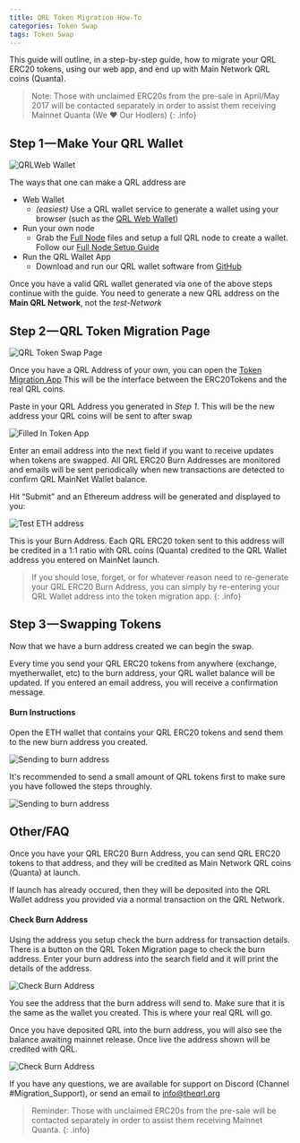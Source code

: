 ```yaml
---
title: QRL Token Migration How-To
categories: Token Swap
tags: Token Swap
---
```


This guide will outline, in a step-by-step guide, how to migrate your QRL ERC20 tokens, using our web app, and end up with Main Network QRL coins (Quanta).

> Note: Those with unclaimed ERC20s from the pre-sale in April/May 2017 will be contacted separately in order to assist them receiving Mainnet Quanta (We ❤ Our Hodlers)
{: .info}


## Step 1 — Make Your QRL Wallet

![QRLWeb Wallet](/assets/wallet/web/qrlWallet.png)

The ways that one can make a QRL address are

* Web Wallet
	* *(easiest)* Use a QRL wallet service to generate a wallet using your browser (such as the <a href="https://wallet.theqrl.org" target="_blank">QRL Web Wallet</a>)
* Run your own node
	* Grab the [Full Node]() files and setup a full QRL node to create a wallet. Follow our [Full Node Setup Guide](/mining/full-node)
* Run the QRL Wallet App
	* Download and run our QRL wallet software from [GitHub](#)


Once you have a valid QRL wallet generated via one of the above steps continue with the guide. You need to generate a new QRL address on the **Main QRL Network**, not the *test-Network*


## Step 2 — QRL Token Migration Page

![QRL Token Swap Page](/assets/tokenswap/swap/migrationPage.png)


Once you have a QRL Address of your own, you can open the [Token Migration App](#) This will be the interface between the ERC20Tokens and the real QRL coins.

Paste in your QRL Address you generated in *Step 1*. This will be the new address your QRL coins will be sent to after swap

![Filled In Token App](/assets/tokenswap/swap/migrationPageFilled.png)

Enter an email address into the next field if you want to receive updates when tokens are swapped. All QRL ERC20 Burn Addresses are monitored and emails will be sent periodically when new transactions are detected to confirm QRL MainNet Wallet balance.

Hit “Submit” and an Ethereum address will be generated and displayed to you:

![Test ETH address](/assets/tokenswap/swap/migrationPageAddress.png)

This is your Burn Address. Each QRL ERC20 token sent to this address will be credited in a 1:1 ratio with QRL coins (Quanta) credited to the QRL Wallet address you entered on MainNet launch.

> If you should lose, forget, or for whatever reason need to re-generate your QRL ERC20 Burn Address, you can simply by re-entering your QRL Wallet address into the token migration app.
{: .info}


## Step 3 — Swapping Tokens

Now that we have a burn address created we can begin the swap.

Every time you send your QRL ERC20 tokens from anywhere (exchange, myetherwallet, etc) to the burn address, your QRL wallet balance will be updated. If you entered an email address, you will receive a confirmation message.

#### Burn Instructions

Open the ETH wallet that contains your QRL ERC20 tokens and send them to the new burn address you created. 

![Sending to burn address](/assets/tokenswap/swap/SendToBurn-first.png)

It's recommended to send a small amount of QRL tokens first to make sure you have followed the steps throughly.

![Sending to burn address](/assets/tokenswap/swap/SendToBurnComplete.png)


## Other/FAQ

Once you have your QRL ERC20 Burn Address, you can send QRL ERC20 tokens to that address, and they will be credited as Main Network QRL coins (Quanta) at launch.

If launch has already occured, then they will be deposited into the QRL Wallet address you provided via a normal transaction on the QRL Network.

#### Check Burn Address

Using the address you setup check the burn address for transaction details. There is a button on the QRL Token Migration page to check the burn address. Enter your burn address into the search field and it will print the details of the address. 

![Check Burn Address](/assets/tokenswap/swap/BurnAddressCheck.png)


You see the address that the burn address will send to. Make sure that it is the same as the wallet you created. This is where your real QRL will go.

Once you have deposited QRL into the burn address, you will also see the balance awaiting mainnet release. Once live the address shown will be credited with QRL.

![Check Burn Address](/assets/tokenswap/swap/BurnAddressBal.png)


If you have any questions, we are available for support on Discord (Channel #Migration_Support), or send an email to info@theqrl.org

> Reminder: Those with unclaimed ERC20s from the pre-sale will be contacted separately in order to assist them receiving Mainnet Quanta.
{: .info}

